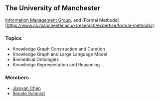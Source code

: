 ## The University of Manchester

[Information Management Group](https://www.cs.manchester.ac.uk/research/expertise/information-management/), and [Formal Methods][https://www.cs.manchester.ac.uk/research/expertise/formal-methods/).

### Topics
- Knowledge Graph Construction and Curation
- Knowledge Graph and Large Language Model
- Biomedical Ontologies
- Knowledge Representation and Reasoning

### Members
- [Jiaoyan Chen](https://www.cs.ox.ac.uk/isg/people/jiaoyan.chen/)
- [Renate Schmidt](http://www.cs.man.ac.uk/~schmidt/)
